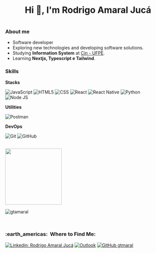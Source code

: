 
<!--h1 without bottom border-->
<div id="user-content-toc">
  <ul align="center">
    <summary><h1 style="display: inline-block">Hi 👋, I'm Rodrigo Amaral Jucá</h1></summary>
  </ul>
</div>
<!--- snake -->

<h3>About me</h3>

-  Software developer
-  Exploring new technologies and developing software solutions.
-  Studying **Information System** at <a href="https://portal.cin.ufpe.br/">Cin - UFPE</a>.
-  Learning **Nextjs, Typescript e Tailwind**.

<h3>Skills</h3>

**Stacks**

  ![JavaScript](https://img.shields.io/badge/JavaScript-323330?style=for-the-badge&logo=javascript&logoColor=F7DF1E)
  ![HTML5](https://img.shields.io/badge/HTML5-E34F26?style=for-the-badge&logo=html5&logoColor=white)
  ![CSS](https://img.shields.io/badge/CSS3-1572B6?style=for-the-badge&logo=css3&logoColor=white)
  ![React](https://img.shields.io/badge/React-20232A?style=for-the-badge&logo=react&logoColor=61DAFB)
  ![React Native](https://img.shields.io/badge/React_Native-20232A?style=for-the-badge&logo=react&logoColor=61DAFB)
  ![Python](https://img.shields.io/badge/Python-3776AB?style=for-the-badge&logo=python&logoColor=white)
  ![Node JS](https://img.shields.io/badge/Node.js-43853D?style=for-the-badge&logo=node.js&logoColor=white)

**Utilities**

  ![Postman](https://img.shields.io/badge/-Postman-333333?style=flat&logo=postman)

**DevOps**

  ![Git](https://img.shields.io/badge/Git-E34F26?style=for-the-badge&logo=git&logoColor=white)
  ![GitHub](https://img.shields.io/badge/GitHub-100000?style=for-the-badge&logo=github&logoColor=white)

<br/>

<a href="https://github.com/gtamaral">
  <img height="180em" src="https://github-readme-stats.vercel.app/api?username=gtamaral&theme=dracula&show_icons=true" />
</a>

![gtamaral](https://github-readme-stats.vercel.app/api/top-langs/?username=gtamaral&hide=html&layout=compact&theme=dracula)    

<br/>

<h3> :earth_americas: &nbsp;Where to Find Me: </h3> 

[![Linkedin: Rodrigo Amaral Jucá](https://img.shields.io/badge/-Rodrigojucadev-blue?style=flat-square&logo=Linkedin&logoColor=white&link=https://www.linkedin.com/in/rodrigojucadev/)](https://www.linkedin.com/in/rodrigojucadev/)
[![Outlook](https://img.shields.io/badge/-rodrigoeaj@hotmail.com-006bed?style=flat-square&logo=Outlook&logoColor=white&link=mailto:rodrigoeaj@hotmail.com)](mailto:rodrigoeaj@hotmail.com)
[![GitHub gtmaral]( https://img.shields.io/github/followers/gtamaral?label=follow&style=social)](https://github.com/gtamaral)
